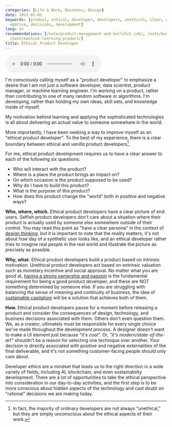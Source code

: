 ```yaml
---
categories: [Life & Work, Business, Design]
date: 2022-01-01
keywords: [product, ethical, developer, developers, unethical, clear, capitalism,
  egative, decisions, development]
lang: en
recommendations: [/note/product-management-and-bullshit-job/, /note/becoming-a-product-manager/,
  /note/machine-learning-product/]
title: Ethical Product Developer
---
```


<audio controls src="/audio/ethical-product-developer.mp3"></audio>

I'm consciously calling myself as a "product developer" to emphasize a desire that I am not just a software developer, data scientist, product manager, or machine learning engineer. I'm working on a product, rather than contributing to one of many random software or algorithms. I'm developing, rather than holding my own ideas, skill sets, and knowledge inside of myself.

My motivation behind learning and applying the sophisticated technologies is all about delivering an actual value to someone somewhere in the world.

More importantly, I have been seeking a way to improve myself as an "ethical product developer". To the best of my experience, there is a clear boundary between ethical and *vanilla* product developers[^1].

For me, ethical product development requires us to have a clear answer to each of the following six questions:

- Who will interact with the product?
- Where is a place the product brings an impact on?
- On which occasion is the product supposed to be used?
- Why do I have to build this product?
- What is the purpose of this product?
- How does this product change the "world" both in positive and negative ways?

**Who, where, which.** Ethical product developers have a clear picture of end users. Selfish product developers don't care about a situation where their product is actually used by someone else somewhere outside of their control. You may read this point as "have a clear persona" in the context of [design thinking](/note/revisit-design-thinking/), but it is important to note that the reality matters; it's not about how day of a synthetic user looks like, and an ethical developer rather tries to imagine real people in the real world and illustrate the picture as precisely as possible.

**Why, what.** Ethical product developers build a product based on intrinsic motivation. Unethical product developers act based on extrinsic valuation such as monetary incentive and social approval. No matter what you are good at, [having a strong ownership and passion](/note/product-management-and-bullshit-job/) is the fundamental requirement for being a good product developer, and these are NOT something determined by someone else. If you are struggling with balancing the sense of meaning and continuity of business, the idea of [sustainable capitalism](/note/sustainable-capitalism/) will be a solution that achieves both of them.

**How.** Ethical product developers pause for a moment before releasing a product and consider the consequences of design, technology, and business decisions associated with them. Others don't even question them. We, as a creator, ultimately must be responsible for every single choice we've made throughout the development process. A designer doesn't want to make a UI element just because *"it's cool".* Or, *"it's modern/state-of-the-art"* shouldn't be a reason for selecting one technique over another. Your decision is directly associated with positive and negative externalities of the final deliverable, and it's not something customer-facing people should only care about.

Developer ethics are a mindset that leads us to the right direction in a wide variety of fields, including AI, blockchain, and even sustainability development. There are a lot of opportunities to take the ethical perspective into consideration in our day-to-day activities, and the first step is to be more conscious about hidden aspects of the technology and cast doubt on "rational" decisions we are making today.

[^1]: In fact, the majority of ordinary developers are not always "unethical," but they are simply unconscious about the ethical aspects of their work.
